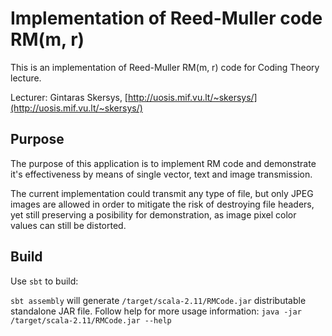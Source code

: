 # Implementation of Reed-Muller code RM(m, r)

This is an implementation of Reed-Muller RM(m, r) code for Coding Theory lecture.

Lecturer: Gintaras Skersys, [http://uosis.mif.vu.lt/~skersys/](http://uosis.mif.vu.lt/~skersys/)


## Purpose

The purpose of this application is to implement RM code and demonstrate it's effectiveness by means of single vector, text and image transmission.

The current implementation could transmit any type of file, but only JPEG images are allowed in order to mitigate the risk of destroying file headers, yet still preserving a posibility for demonstration, as image pixel color values can still be distorted.

## Build

Use `sbt` to build:

`sbt assembly` will generate `/target/scala-2.11/RMCode.jar` distributable standalone JAR file.
Follow help for more usage information: `java -jar /target/scala-2.11/RMCode.jar --help`
